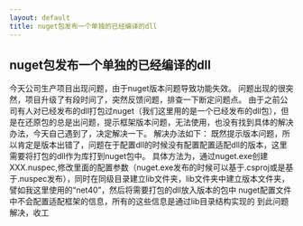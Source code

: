 ```yaml
---
layout: default
title: nuget包发布一个单独的已经编译的dll
---
```


## nuget包发布一个单独的已经编译的dll

今天公司生产项目出现问题，由于nuget版本问题导致功能失效。
问题出现的很突然，项目升级了有段时间了，突然反馈问题，排查一下断定问题点。
由于之前公司有人对已经发布的dll打包过nuget（我们这里用的是一个已经发布的dll包），但是在还原包的总是出问题，提示框架版本问题，无法使用，也没有找到具体的解决办法，今天自己遇到了，决定解决一下。
解决办法如下：
既然提示版本问题，所以肯定是版本出错了，问题在于配置dll的时候没有配置配置适配dll的版本，这里需要将打包的dll作为库打到nuget包中。
具体方法为，通过nuget.exe创建XXX.nuspec,修改里面的配置参数（nuget.exe发布的时候可以基于.csproj或是基于.nuspec发布），同时在同级目录建立lib文件夹，lib文件夹中建立版本文件夹，譬如我这里使用的“net40”，然后将需要打包的dll放入版本的包中
nuget配置文件中不会配置适配框架的信息，所有的这些信息是通过lib目录结构实现的
到此问题解决，收工